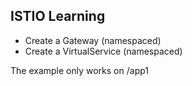 ## ISTIO Learning
- Create a Gateway (namespaced)
- Create a VirtualService (namespaced)

The example only works on /app1
